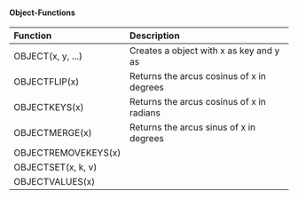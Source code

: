 


#### Object-Functions
| Function            | Description                               |
|:--------------------|:------------------------------------------|
| OBJECT(x, y, ...)   | Creates a object with x as key and y as   |
| OBJECTFLIP(x)       | Returns the arcus cosinus of x in degrees |
| OBJECTKEYS(x)       | Returns the arcus cosinus of x in radians |
| OBJECTMERGE(x)      | Returns the arcus sinus of x in degrees   |
| OBJECTREMOVEKEYS(x) |                                           |
| OBJECTSET(x, k, v)  |                                           |
| OBJECTVALUES(x)     |                                           |

